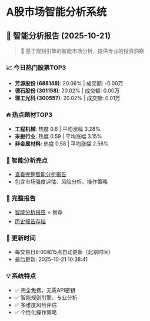 # A股市场智能分析系统

## 🤖 智能分析报告 (2025-10-21)

> 🚀 基于规则引擎的智能市场分析，提供专业的投资洞察

### 📈 今日热门股票TOP3
- **芳源股份 (688148)**: 20.06% | 成交额: -0.00万
- **德石股份 (301158)**: 20.02% | 成交额: 0.00万
- **理工光科 (300557)**: 20.02% | 成交额: 0.01万

### 🔥 热点题材TOP3
- **工程机械**: 热度 0.6 | 平均涨幅 3.28%
- **采掘行业**: 热度 0.59 | 平均涨幅 3.15%
- **非金属材料**: 热度 0.58 | 平均涨幅 2.56%

### 🤖 智能分析亮点
- [查看完整智能分析报告](reports/enhanced_report_2025-10-21.md)
- 包含市场强度评估、风险分析、操作策略

### 📄 完整报告
- [智能分析报告](reports/enhanced_report_2025-10-21.md) ⭐ 推荐
- [历史报告存档](reports/)

### 🔄 更新时间
- 每交易日9:00和15点自动更新（北京时间）
- 最后更新: 2025-10-21 10:38:41

### 💡 系统特点
- ✅ 完全免费，无需API密钥
- ✅ 智能规则引擎，专业分析
- ✅ 多维度风险评估
- ✅ 个性化操作策略
